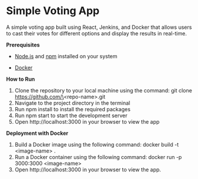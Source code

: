 # **Simple Voting App**

A simple voting app built using React, Jenkins, and Docker that allows users to cast their votes for different options and display the results in real-time.

<!-- **Why Jenkins**

Jenkins is used in this project to automate the build, test, and deployment processes. This helps to ensure that the application is always up-to-date and free from bugs, improving the user experience. -->

**Prerequisites**

- [Node.js](https://nodejs.org/en/) and [npm](https://www.npmjs.com/) installed on your system
<!-- - [Visual Studio Code](https://code.visualstudio.com/) -->
- [Docker](https://www.docker.com/)

**How to Run**

1. Clone the repository to your local machine using the command: git clone https://github.com/\<repo-name\>.git
2. Navigate to the project directory in the terminal
3. Run npm install to install the required packages
4. Run npm start to start the development server
5. Open http://localhost:3000 in your browser to view the app

**Deployment with Docker**

1. Build a Docker image using the following command: docker build -t \<image-name\> .
2. Run a Docker container using the following command: docker run -p 3000:3000 \<image-name\>
3. Open http://localhost:3000 in your browser to view the app.